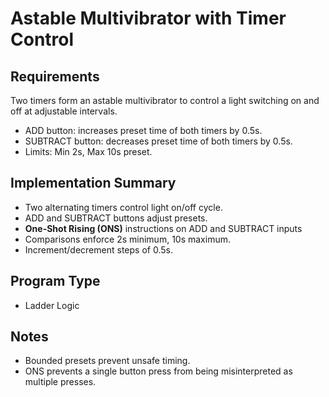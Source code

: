 # Astable Multivibrator with Timer Control

## Requirements
Two timers form an astable multivibrator to control a light switching on and off at adjustable intervals.

- ADD button: increases preset time of both timers by 0.5s.
- SUBTRACT button: decreases preset time of both timers by 0.5s.
- Limits: Min 2s, Max 10s preset.

## Implementation Summary
- Two alternating timers control light on/off cycle.
- ADD and SUBTRACT buttons adjust presets.
- **One-Shot Rising (ONS)** instructions on ADD and SUBTRACT inputs
- Comparisons enforce 2s minimum, 10s maximum.
- Increment/decrement steps of 0.5s.

## Program Type
- Ladder Logic

## Notes
- Bounded presets prevent unsafe timing.
- ONS prevents a single button press from being misinterpreted as multiple presses.
